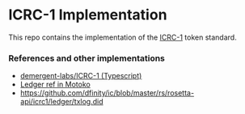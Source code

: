 # ICRC-1 Implementation
This repo contains the implementation of the 
[ICRC-1](https://github.com/dfinity/ICRC-1) token standard. 

### References and other implementations
- [demergent-labs/ICRC-1 (Typescript)](https://github.com/demergent-labs/ICRC-1)
- [Ledger ref in Motoko](https://github.com/dfinity/ledger-ref/blob/main/src/Ledger.mo)
- https://github.com/dfinity/ic/blob/master/rs/rosetta-api/icrc1/ledger/txlog.did